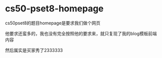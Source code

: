 # cs50-pset8-homepage
cs50pset8的题目homepage是要求我们做个网页

他要求还蛮多的，我也没有完全按照他的要求来，就只复现了我的blog模板前端内容

然后属实是买家秀了2333333